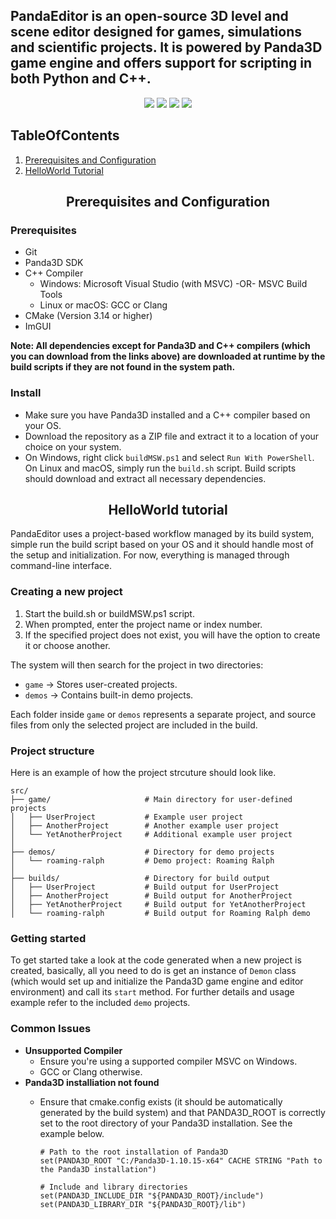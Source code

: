 ## PandaEditor is an open-source 3D level and scene editor designed for games, simulations and scientific projects. It is powered by Panda3D game engine and offers support for scripting in both Python and C++.

<p align="center">
  <a href="https://www.patreon.com/codecreateplay"><img src="https://img.shields.io/badge/Patreon-F96854?style=for-the-badge&logo=patreon&logoColor=white" /></a>
  <a href="https://github.com/CodeCreatePlay/PandaEditor"><img src="https://img.shields.io/badge/Itch.io-FA5C5C?style=for-the-badge&logo=itchdotio&logoColor=white" /></a>
  <a href="https://github.com/CodeCreatePlay/PandaEditor"><img src="https://img.shields.io/badge/Reddit-FF4500?style=for-the-badge&logo=reddit&logoColor=white" /></a>
  <a href="https://github.com/CodeCreatePlay/PandaEditor"><img src="https://img.shields.io/badge/Discord-5865F2?style=for-the-badge&logo=discord&logoColor=white" /></a>
</p>

## TableOfContents
1. [Prerequisites and Configuration]()
2. [HelloWorld Tutorial]()

<h2 align="center">Prerequisites and Configuration</h2>

### Prerequisites
- Git
- Panda3D SDK
- C++ Compiler
   - Windows: Microsoft Visual Studio (with MSVC) -OR- MSVC Build Tools
   - Linux or macOS: GCC or Clang
- CMake (Version 3.14 or higher)
- ImGUI

**Note: All dependencies except for Panda3D and C++ compilers (which you can download from the links above) are downloaded at runtime by the build scripts if they are not found in the system path.**

### Install

- Make sure you have Panda3D installed and a C++ compiler based on your OS.
- Download the repository as a ZIP file and extract it to a location of your choice on your system.
- On Windows, right click `buildMSW.ps1` and select `Run With PowerShell`. On Linux and macOS, simply run the `build.sh` script. Build scripts should download and extract all necessary dependencies.

<h2 align="center">HelloWorld tutorial</h2>

PandaEditor uses a project-based workflow managed by its build system, simple run the build script based on your OS and it should handle most of the setup and initialization. For now, everything is managed through command-line interface.

### Creating a new project
1. Start the build.sh or buildMSW.ps1 script.
2. When prompted, enter the project name or index number.
3. If the specified project does not exist, you will have the option to create it or choose another.

The system will then search for the project in two directories:
- `game` → Stores user-created projects.
- `demos` → Contains built-in demo projects.

Each folder inside `game` or `demos` represents a separate project, and source files from only the selected project are included in the build.

### Project structure

Here is an example of how the project strcuture should look like.

```
src/
├── game/                     # Main directory for user-defined projects
│   ├── UserProject           # Example user project
│   ├── AnotherProject        # Another example user project
│   └── YetAnotherProject     # Additional example user project
│
├── demos/                    # Directory for demo projects
│   └── roaming-ralph         # Demo project: Roaming Ralph
│
├── builds/                   # Directory for build output
│   ├── UserProject           # Build output for UserProject
│   ├── AnotherProject        # Build output for AnotherProject
│   ├── YetAnotherProject     # Build output for YetAnotherProject
│   └── roaming-ralph         # Build output for Roaming Ralph demo
```

### Getting started
To get started take a look at the code generated when a new project is created, basically, all you need to do is get an instance of `Demon` class (which would set up and initialize the Panda3D game engine and editor environment) and call its `start` method. For further details and usage example refer to the included `demo` projects.

### Common Issues
- **Unsupported Compiler** 
    - Ensure you're using a supported compiler MSVC on Windows.
    - GCC or Clang otherwise.
- **Panda3D installiation not found**
	- Ensure that cmake.config exists (it should be automatically generated by the build system) and that PANDA3D_ROOT is correctly set to the root directory of your Panda3D installation. See the example below.

		```
		# Path to the root installation of Panda3D
		set(PANDA3D_ROOT "C:/Panda3D-1.10.15-x64" CACHE STRING "Path to the Panda3D installation")
		
		# Include and library directories
		set(PANDA3D_INCLUDE_DIR "${PANDA3D_ROOT}/include")
		set(PANDA3D_LIBRARY_DIR "${PANDA3D_ROOT}/lib")
		```
                                                                                                     